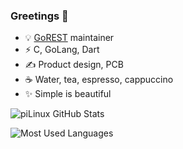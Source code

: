 ### Greetings &#128075;

- &#128161; [GoREST](https://github.com/piLinux/GoREST) maintainer
- &#9889; C, GoLang, Dart
- &#9997; Product design, PCB
- &#9749; Water, tea, espresso, cappuccino
- &#10024; Simple is beautiful

![piLinux GitHub Stats][01]

![Most Used Languages][02]

[01]: https://github.vercel.pilinux.me/api?username=piLinux&custom_title=piLinux%20GitHub%20Stats&count_private=true&show_icons=true&include_all_commits=true
[02]: https://github.vercel.pilinux.me/api/top-langs/?username=piLinux&langs_count=10&layout=compact&hide=javascript,kicad%20layout,jupyter%20notebook,makefile,shell,batchfile,perl,roff,css
